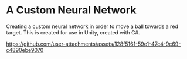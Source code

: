 # A Custom Neural Network
Creating a custom neural network in order to move a ball towards a red target.
This is created for use in Unity, created with C#.


https://github.com/user-attachments/assets/128f5161-59e1-47c4-9c69-c4890ebe9070

